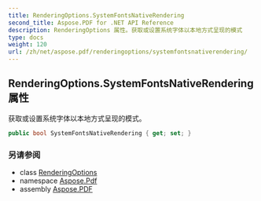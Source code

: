 ```yaml
---
title: RenderingOptions.SystemFontsNativeRendering
second_title: Aspose.PDF for .NET API Reference
description: RenderingOptions 属性。获取或设置系统字体以本地方式呈现的模式
type: docs
weight: 120
url: /zh/net/aspose.pdf/renderingoptions/systemfontsnativerendering/
---
```

## RenderingOptions.SystemFontsNativeRendering 属性

获取或设置系统字体以本地方式呈现的模式。

```csharp
public bool SystemFontsNativeRendering { get; set; }
```

### 另请参阅

* class [RenderingOptions](../)
* namespace [Aspose.Pdf](../../../aspose.pdf/)
* assembly [Aspose.PDF](../../../)